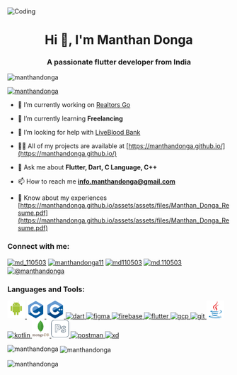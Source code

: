 
<img align="center" alt="Coding" width="1000" src="https://bs-uploads.toptal.io/blackfish-uploads/components/seo/5796273/og_image/optimized/code-sharing-angular-dart-flutter-bloc-fdde1ea49ed55f1ab00c61d9dabeb97c.png">



<h1 align="center">Hi 👋, I'm Manthan Donga</h1>
<h3 align="center">A passionate flutter developer from India</h3>

<p align="left"> <img src="https://komarev.com/ghpvc/?username=manthandonga&label=Profile%20views&color=0e75b6&style=flat" alt="manthandonga" /> </p>

<p align="left"> <a href="https://github.com/ryo-ma/github-profile-trophy"><img src="https://github-profile-trophy.vercel.app/?username=manthandonga" alt="manthandonga" /></a> </p>

- 🔭 I’m currently working on [Realtors Go](https://realtorsgo.com/)

- 🌱 I’m currently learning **Freelancing**

- 🤝 I’m looking for help with [LiveBlood Bank](https://www.livebloodbank.co.in/)

- 👨‍💻 All of my projects are available at [https://manthandonga.github.io/](https://manthandonga.github.io/)

- 💬 Ask me about **Flutter, Dart, C Language, C++**

- 📫 How to reach me **info.manthandonga@gmail.com**

- 📄 Know about my experiences [https://manthandonga.github.io/assets/assets/files/Manthan_Donga_Resume.pdf](https://manthandonga.github.io/assets/assets/files/Manthan_Donga_Resume.pdf)

<h3 align="left">Connect with me:</h3>
<p align="left">
<a href="https://twitter.com/md_110503" target="blank"><img align="center" src="https://raw.githubusercontent.com/rahuldkjain/github-profile-readme-generator/master/src/images/icons/Social/twitter.svg" alt="md_110503" height="30" width="40" /></a>
<a href="https://linkedin.com/in/manthandonga11" target="blank"><img align="center" src="https://raw.githubusercontent.com/rahuldkjain/github-profile-readme-generator/master/src/images/icons/Social/linked-in-alt.svg" alt="manthandonga11" height="30" width="40" /></a>
<a href="https://fb.com/md110503" target="blank"><img align="center" src="https://raw.githubusercontent.com/rahuldkjain/github-profile-readme-generator/master/src/images/icons/Social/facebook.svg" alt="md110503" height="30" width="40" /></a>
<a href="https://instagram.com/md.110503" target="blank"><img align="center" src="https://raw.githubusercontent.com/rahuldkjain/github-profile-readme-generator/master/src/images/icons/Social/instagram.svg" alt="md.110503" height="30" width="40" /></a>
<a href="https://www.youtube.com/c/@manthandonga" target="blank"><img align="center" src="https://raw.githubusercontent.com/rahuldkjain/github-profile-readme-generator/master/src/images/icons/Social/youtube.svg" alt="@manthandonga" height="30" width="40" /></a>
</p>

<h3 align="left">Languages and Tools:</h3>
<p align="left"> <a href="https://developer.android.com" target="_blank" rel="noreferrer"> <img src="https://raw.githubusercontent.com/devicons/devicon/master/icons/android/android-original-wordmark.svg" alt="android" width="40" height="40"/> </a> <a href="https://www.cprogramming.com/" target="_blank" rel="noreferrer"> <img src="https://raw.githubusercontent.com/devicons/devicon/master/icons/c/c-original.svg" alt="c" width="40" height="40"/> </a> <a href="https://www.w3schools.com/cpp/" target="_blank" rel="noreferrer"> <img src="https://raw.githubusercontent.com/devicons/devicon/master/icons/cplusplus/cplusplus-original.svg" alt="cplusplus" width="40" height="40"/> </a> <a href="https://dart.dev" target="_blank" rel="noreferrer"> <img src="https://www.vectorlogo.zone/logos/dartlang/dartlang-icon.svg" alt="dart" width="40" height="40"/> </a> <a href="https://www.figma.com/" target="_blank" rel="noreferrer"> <img src="https://www.vectorlogo.zone/logos/figma/figma-icon.svg" alt="figma" width="40" height="40"/> </a> <a href="https://firebase.google.com/" target="_blank" rel="noreferrer"> <img src="https://www.vectorlogo.zone/logos/firebase/firebase-icon.svg" alt="firebase" width="40" height="40"/> </a> <a href="https://flutter.dev" target="_blank" rel="noreferrer"> <img src="https://www.vectorlogo.zone/logos/flutterio/flutterio-icon.svg" alt="flutter" width="40" height="40"/> </a> <a href="https://cloud.google.com" target="_blank" rel="noreferrer"> <img src="https://www.vectorlogo.zone/logos/google_cloud/google_cloud-icon.svg" alt="gcp" width="40" height="40"/> </a> <a href="https://git-scm.com/" target="_blank" rel="noreferrer"> <img src="https://www.vectorlogo.zone/logos/git-scm/git-scm-icon.svg" alt="git" width="40" height="40"/> </a> <a href="https://www.java.com" target="_blank" rel="noreferrer"> <img src="https://raw.githubusercontent.com/devicons/devicon/master/icons/java/java-original.svg" alt="java" width="40" height="40"/> </a> <a href="https://kotlinlang.org" target="_blank" rel="noreferrer"> <img src="https://www.vectorlogo.zone/logos/kotlinlang/kotlinlang-icon.svg" alt="kotlin" width="40" height="40"/> </a> <a href="https://www.mongodb.com/" target="_blank" rel="noreferrer"> <img src="https://raw.githubusercontent.com/devicons/devicon/master/icons/mongodb/mongodb-original-wordmark.svg" alt="mongodb" width="40" height="40"/> </a> <a href="https://www.photoshop.com/en" target="_blank" rel="noreferrer"> <img src="https://raw.githubusercontent.com/devicons/devicon/master/icons/photoshop/photoshop-line.svg" alt="photoshop" width="40" height="40"/> </a> <a href="https://postman.com" target="_blank" rel="noreferrer"> <img src="https://www.vectorlogo.zone/logos/getpostman/getpostman-icon.svg" alt="postman" width="40" height="40"/> </a> <a href="https://www.adobe.com/products/xd.html" target="_blank" rel="noreferrer"> <img src="https://cdn.worldvectorlogo.com/logos/adobe-xd.svg" alt="xd" width="40" height="40"/> </a> </p>

<p><img align="left" src="https://github-readme-stats.vercel.app/api/top-langs?username=manthandonga&show_icons=true&locale=en&layout=compact" alt="manthandonga" /></p>

<p>&nbsp;<img align="center" src="https://github-readme-stats.vercel.app/api?username=manthandonga&show_icons=true&locale=en" alt="manthandonga" /></p>

<p><img align="center" src="https://github-readme-streak-stats.herokuapp.com/?user=manthandonga&" alt="manthandonga" /></p>

